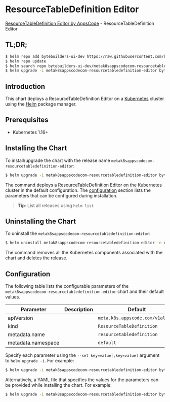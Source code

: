 # ResourceTableDefinition Editor

[ResourceTableDefinition Editor by AppsCode](https://byte.builders) - ResourceTableDefinition Editor

## TL;DR;

```bash
$ helm repo add bytebuilders-ui-dev https://raw.githubusercontent.com/bytebuilders/ui-wizards/
$ helm repo update
$ helm search repo bytebuilders-ui-dev/metak8sappscodecom-resourcetabledefinition-editor --version=v0.4.17
$ helm upgrade -i metak8sappscodecom-resourcetabledefinition-editor bytebuilders-ui-dev/metak8sappscodecom-resourcetabledefinition-editor -n default --create-namespace --version=v0.4.17
```

## Introduction

This chart deploys a ResourceTableDefinition Editor on a [Kubernetes](http://kubernetes.io) cluster using the [Helm](https://helm.sh) package manager.

## Prerequisites

- Kubernetes 1.16+

## Installing the Chart

To install/upgrade the chart with the release name `metak8sappscodecom-resourcetabledefinition-editor`:

```bash
$ helm upgrade -i metak8sappscodecom-resourcetabledefinition-editor bytebuilders-ui-dev/metak8sappscodecom-resourcetabledefinition-editor -n default --create-namespace --version=v0.4.17
```

The command deploys a ResourceTableDefinition Editor on the Kubernetes cluster in the default configuration. The [configuration](#configuration) section lists the parameters that can be configured during installation.

> **Tip**: List all releases using `helm list`

## Uninstalling the Chart

To uninstall the `metak8sappscodecom-resourcetabledefinition-editor`:

```bash
$ helm uninstall metak8sappscodecom-resourcetabledefinition-editor -n default
```

The command removes all the Kubernetes components associated with the chart and deletes the release.

## Configuration

The following table lists the configurable parameters of the `metak8sappscodecom-resourcetabledefinition-editor` chart and their default values.

|     Parameter      | Description |                   Default                   |
|--------------------|-------------|---------------------------------------------|
| apiVersion         |             | <code>meta.k8s.appscode.com/v1alpha1</code> |
| kind               |             | <code>ResourceTableDefinition</code>        |
| metadata.name      |             | <code>resourcetabledefinition</code>        |
| metadata.namespace |             | <code>default</code>                        |


Specify each parameter using the `--set key=value[,key=value]` argument to `helm upgrade -i`. For example:

```bash
$ helm upgrade -i metak8sappscodecom-resourcetabledefinition-editor bytebuilders-ui-dev/metak8sappscodecom-resourcetabledefinition-editor -n default --create-namespace --version=v0.4.17 --set apiVersion=meta.k8s.appscode.com/v1alpha1
```

Alternatively, a YAML file that specifies the values for the parameters can be provided while
installing the chart. For example:

```bash
$ helm upgrade -i metak8sappscodecom-resourcetabledefinition-editor bytebuilders-ui-dev/metak8sappscodecom-resourcetabledefinition-editor -n default --create-namespace --version=v0.4.17 --values values.yaml
```

